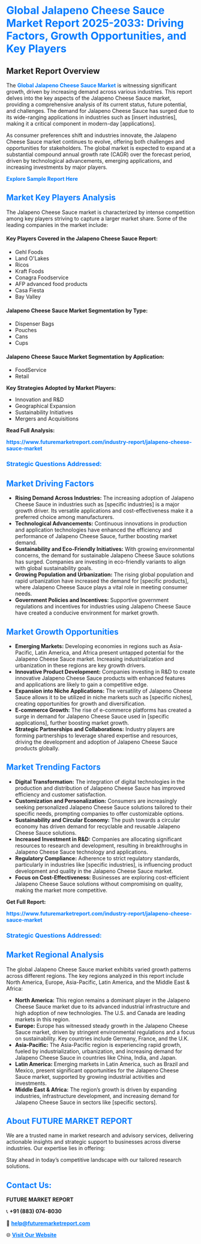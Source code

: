 <h1 style="color: #007BFF;">Global Jalapeno Cheese Sauce Market Report 2025-2033: Driving Factors, Growth Opportunities, and Key Players</h1>

<section id="overview">
<h2>Market Report Overview</h2>
<p>The <a href="https://www.futuremarketreport.com/industry-report/jalapeno-cheese-sauce-market" style="color: #007BFF; text-decoration: none;"><strong>Global Jalapeno Cheese Sauce Market</strong></a> is witnessing significant growth, driven by increasing demand across various industries. This report delves into the key aspects of the Jalapeno Cheese Sauce market, providing a comprehensive analysis of its current status, future potential, and challenges. The demand for Jalapeno Cheese Sauce has surged due to its wide-ranging applications in industries such as [insert industries], making it a critical component in modern-day [applications].</p>
<p>As consumer preferences shift and industries innovate, the Jalapeno Cheese Sauce market continues to evolve, offering both challenges and opportunities for stakeholders. The global market is expected to expand at a substantial compound annual growth rate (CAGR) over the forecast period, driven by technological advancements, emerging applications, and increasing investments by major players.</p>
</section>

<section id="overview">
<p><a href="https://www.futuremarketreport.com/request-sample/reportId=104427" style="color: #007BFF; text-decoration: none;"><strong>Explore Sample Report Here</strong></a></p>
</section>

<section id="key-players">
<h2 style="color: #007BFF;">Market Key Players Analysis</h2>
<p>The Jalapeno Cheese Sauce market is characterized by intense competition among key players striving to capture a larger market share. Some of the leading companies in the market include:</p>
<h4>Key Players Covered in the Jalapeno Cheese Sauce Report:</h4>
<ul><li>Gehl Foods</li><li>Land O&#039;Lakes</li><li>Ricos</li><li>Kraft Foods</li><li>Conagra Foodservice</li><li>AFP advanced food products</li><li>Casa Fiesta</li><li>Bay Valley</li></ul>
<h4>Jalapeno Cheese Sauce Market Segmentation by Type:</h4>
<ul><li>Dispenser Bags</li><li>Pouches</li><li>Cans</li><li>Cups</li></ul>

<h4>Jalapeno Cheese Sauce Market Segmentation by Application:</h4>
<ul><li>FoodService</li><li>Retail</li></ul>
<p><strong>Key Strategies Adopted by Market Players:</strong></p>
<ul>
<li>Innovation and R&D</li>
<li>Geographical Expansion</li>
<li>Sustainability Initiatives</li>
<li>Mergers and Acquisitions</li>
</ul>
</section>

<section>
<p><strong>Read Full Analysis: </strong></p><a href="https://www.futuremarketreport.com/industry-report/jalapeno-cheese-sauce-market" style="color: #007BFF; text-decoration: none;"><strong>https://www.futuremarketreport.com/industry-report/jalapeno-cheese-sauce-market</strong></a>
<h3 style="color: #007BFF;">Strategic Questions Addressed:</h3>
</section>

<section id="driving-factors">
<h2 style="color: #007BFF;">Market Driving Factors</h2>
<ul>
<li><strong>Rising Demand Across Industries:</strong> The increasing adoption of Jalapeno Cheese Sauce in industries such as [specific industries] is a major growth driver. Its versatile applications and cost-effectiveness make it a preferred choice among manufacturers.</li>
<li><strong>Technological Advancements:</strong> Continuous innovations in production and application technologies have enhanced the efficiency and performance of Jalapeno Cheese Sauce, further boosting market demand.</li>
<li><strong>Sustainability and Eco-Friendly Initiatives:</strong> With growing environmental concerns, the demand for sustainable Jalapeno Cheese Sauce solutions has surged. Companies are investing in eco-friendly variants to align with global sustainability goals.</li>
<li><strong>Growing Population and Urbanization:</strong> The rising global population and rapid urbanization have increased the demand for [specific products], where Jalapeno Cheese Sauce plays a vital role in meeting consumer needs.</li>
<li><strong>Government Policies and Incentives:</strong> Supportive government regulations and incentives for industries using Jalapeno Cheese Sauce have created a conducive environment for market growth.</li>
</ul>
</section>

<section id="growth-opportunities">
<h2 style="color: #007BFF;">Market Growth Opportunities</h2>
<ul>
<li><strong>Emerging Markets:</strong> Developing economies in regions such as Asia-Pacific, Latin America, and Africa present untapped potential for the Jalapeno Cheese Sauce market. Increasing industrialization and urbanization in these regions are key growth drivers.</li>
<li><strong>Innovative Product Development:</strong> Companies investing in R&D to create innovative Jalapeno Cheese Sauce products with enhanced features and applications are likely to gain a competitive edge.</li>
<li><strong>Expansion into Niche Applications:</strong> The versatility of Jalapeno Cheese Sauce allows it to be utilized in niche markets such as [specific niches], creating opportunities for growth and diversification.</li>
<li><strong>E-commerce Growth:</strong> The rise of e-commerce platforms has created a surge in demand for Jalapeno Cheese Sauce used in [specific applications], further boosting market growth.</li>
<li><strong>Strategic Partnerships and Collaborations:</strong> Industry players are forming partnerships to leverage shared expertise and resources, driving the development and adoption of Jalapeno Cheese Sauce products globally.</li>
</ul>
</section>

<section id="trending-factors">
<h2 style="color: #007BFF;">Market Trending Factors</h2>
<ul>
<li><strong>Digital Transformation:</strong> The integration of digital technologies in the production and distribution of Jalapeno Cheese Sauce has improved efficiency and customer satisfaction.</li>
<li><strong>Customization and Personalization:</strong> Consumers are increasingly seeking personalized Jalapeno Cheese Sauce solutions tailored to their specific needs, prompting companies to offer customizable options.</li>
<li><strong>Sustainability and Circular Economy:</strong> The push towards a circular economy has driven demand for recyclable and reusable Jalapeno Cheese Sauce solutions.</li>
<li><strong>Increased Investment in R&D:</strong> Companies are allocating significant resources to research and development, resulting in breakthroughs in Jalapeno Cheese Sauce technology and applications.</li>
<li><strong>Regulatory Compliance:</strong> Adherence to strict regulatory standards, particularly in industries like [specific industries], is influencing product development and quality in the Jalapeno Cheese Sauce market.</li>
<li><strong>Focus on Cost-Effectiveness:</strong> Businesses are exploring cost-efficient Jalapeno Cheese Sauce solutions without compromising on quality, making the market more competitive.</li>
</ul>
</section>

<section>
<p><strong>Get Full Report: </strong></p><a href="https://www.futuremarketreport.com/industry-report/jalapeno-cheese-sauce-market" style="color: #007BFF; text-decoration: none;"><strong>https://www.futuremarketreport.com/industry-report/jalapeno-cheese-sauce-market</strong></a>
<h3 style="color: #007BFF;">Strategic Questions Addressed:</h3>
</section>


<section id="regional-analysis">
<h2 style="color: #007BFF;">Market Regional Analysis</h2>
<p>The global Jalapeno Cheese Sauce market exhibits varied growth patterns across different regions. The key regions analyzed in this report include North America, Europe, Asia-Pacific, Latin America, and the Middle East & Africa:</p>
<ul>
<li><strong>North America:</strong> This region remains a dominant player in the Jalapeno Cheese Sauce market due to its advanced industrial infrastructure and high adoption of new technologies. The U.S. and Canada are leading markets in this region.</li>
<li><strong>Europe:</strong> Europe has witnessed steady growth in the Jalapeno Cheese Sauce market, driven by stringent environmental regulations and a focus on sustainability. Key countries include Germany, France, and the U.K.</li>
<li><strong>Asia-Pacific:</strong> The Asia-Pacific region is experiencing rapid growth, fueled by industrialization, urbanization, and increasing demand for Jalapeno Cheese Sauce in countries like China, India, and Japan.</li>
<li><strong>Latin America:</strong> Emerging markets in Latin America, such as Brazil and Mexico, present significant opportunities for the Jalapeno Cheese Sauce market, supported by growing industrial activities and investments.</li>
<li><strong>Middle East & Africa:</strong> The region’s growth is driven by expanding industries, infrastructure development, and increasing demand for Jalapeno Cheese Sauce in sectors like [specific sectors].</li>
</ul>
</section>

<footer>
<h2 style="color: #007BFF;">About FUTURE MARKET REPORT</h2>
<p>We are a trusted name in market research and advisory services, delivering actionable insights and strategic support to businesses across diverse industries. Our expertise lies in offering:</p>

<p>Stay ahead in today’s competitive landscape with our tailored research solutions.</p>

<h2 style="color: #007BFF;">Contact Us:</h2>
<p><strong>FUTURE MARKET REPORT</strong></p>
<p>📞 <strong>+91 (883) 074-8030</strong></p>
<p>📧 <strong><a href="mailto:help@futuremarketreport.com" style="color: #007BFF;">help@futuremarketreport.com</a></strong></p>
<p>🌐 <strong><a href="https://www.futuremarketreport.com/" style="color: #007BFF;">Visit Our Website</a></strong></p>
</footer>